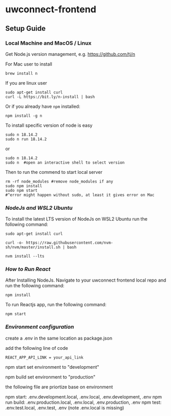 # uwconnect-frontend

## Setup Guide

### Local Machine and MacOS / Linux

Get Node.js version management, e.g. https://github.com/tj/n


For Mac user to install
```shell
brew install n
```

If you are linux user
```shell
sudo apt-get install curl
curl -L https://bit.ly/n-install | bash
```

Or if you already have `npm` installed:
```shell
npm install -g n
```


To install specific version of node is easy
```shell
sudo n 18.14.2
sudo n run 18.14.2
```
or
```shell
sudo n 18.14.2
sudo n  #open an interactive shell to select version
```

Then to run the commend to start local server
```shell
rm -rf node_modules #remove node_modules if any
sudo npm install
sudo npm start
#^error might happen without sudo, at least it gives error on Mac
```

### *NodeJs and WSL2 Ubuntu*

To install the latest LTS version of NodeJs on WSL2 Ubuntu run the following command:

```shell
sudo apt-get install curl
```

```shell
curl -o- https://raw.githubusercontent.com/nvm-sh/nvm/master/install.sh | bash
```

```shell
nvm install --lts
```

### *How to Run React*

After Installing NodeJs. Navigate to your uwconnect frontend local repo and run the following command:

```shell
npm install
```

To run Reactjs app, run the following command:

```shell
npm start
```

### *Environment configuration*

create a .env in the same location as package.json

add the following line of code 

```shell
REACT_APP_API_LINK = your_api_link
```
npm start set environment to "development"

npm build set environment to "production"

the following file are priortize base on environment

npm start: .env.development.local, .env.local, .env.development, .env
npm run build: .env.production.local, .env.local, .env.production, .env
npm test: .env.test.local, .env.test, .env (note .env.local is missing)
